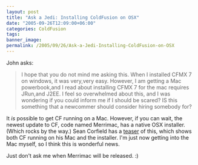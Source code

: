 ```yaml
---
layout: post
title: "Ask a Jedi: Installing ColdFusion on OSX"
date: "2005-09-26T12:09:00+06:00"
categories: ColdFusion 
tags: 
banner_image: 
permalink: /2005/09/26/Ask-a-Jedi-Installing-ColdFusion-on-OSX
---
```


John asks:

<blockquote>
I hope that you do not mind me asking this.
When I installed CFMX 7 on windows, it was very,very easy. However, I am getting a Mac powerbook,and I read about installing CFMX 7 for the mac requires JRun,and J2EE. I feel so overwhelmed about this, and I was wondering if you could inform me if I should be scared? IS this something that a newcommer should consider hiring somebody for?
</blockquote>

It <i>is</i> possible to get CF running on a Mac. However, if you can wait, the newest update to CF, code named Merrimac, has a native OSX installer. (Which rocks by the way.) Sean Corfield has a <a href="http://www.corfield.org/blog/index.cfm/do/blog.entry/entry/CBAF2026-B2F8-08D1-B03ABD13735D431C">teaser</a> of this, which shows both CF running on his Mac and the installer. I'm just now getting into the Mac myself, so I think this is wonderful news.

Just don't ask me when Merrimac will be released. :)